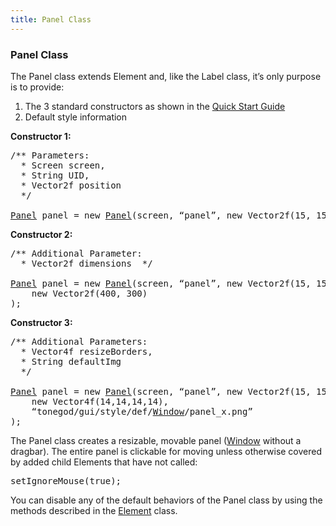 ```yaml
---
title: Panel Class
---
```

<h3 class="sectionedit1" id="panel_class">Panel Class</h3>
<div class="level3">

<p>
The Panel class extends Element and, like the Label class, it’s only purpose is to provide:
</p>
<ol>
<li class="level1"><div class="li"> The 3 standard constructors as shown in the <a href="http://jmonkeyengine.org/wiki/doku.php/jme3:contributions:tonegodgui:quickstart" class="urlextern" title="http://jmonkeyengine.org/wiki/doku.php/jme3:contributions:tonegodgui:quickstart" rel="nofollow">Quick Start Guide</a></div>
</li>
<li class="level1"><div class="li"> Default style information</div>
</li>
</ol>

<p>
<strong>Constructor 1:</strong><br />

</p>
<pre class="code java"><span class="co3">/** Parameters:
  * Screen screen,
  * String UID,
  * Vector2f position
  */</span>
 
<a href="http://www.google.com/search?hl=en&amp;q=allinurl%3Adocs.oracle.com+javase+docs+api+panel"><span class="kw3">Panel</span></a> panel <span class="sy0">=</span> <span class="kw1">new</span> <a href="http://www.google.com/search?hl=en&amp;q=allinurl%3Adocs.oracle.com+javase+docs+api+panel"><span class="kw3">Panel</span></a><span class="br0">(</span>screen, “panel”, <span class="kw1">new</span> Vector2f<span class="br0">(</span><span class="nu0">15</span>, <span class="nu0">15</span><span class="br0">)</span><span class="br0">)</span><span class="sy0">;</span></pre>

<p>
<strong>Constructor 2:</strong><br />

</p>
<pre class="code java"><span class="co3">/** Additional Parameter:
  * Vector2f dimensions  */</span>
 
<a href="http://www.google.com/search?hl=en&amp;q=allinurl%3Adocs.oracle.com+javase+docs+api+panel"><span class="kw3">Panel</span></a> panel <span class="sy0">=</span> <span class="kw1">new</span> <a href="http://www.google.com/search?hl=en&amp;q=allinurl%3Adocs.oracle.com+javase+docs+api+panel"><span class="kw3">Panel</span></a><span class="br0">(</span>screen, “panel”, <span class="kw1">new</span> Vector2f<span class="br0">(</span><span class="nu0">15</span>, <span class="nu0">15</span><span class="br0">)</span>,
    <span class="kw1">new</span> Vector2f<span class="br0">(</span><span class="nu0">400</span>, <span class="nu0">300</span><span class="br0">)</span>
<span class="br0">)</span><span class="sy0">;</span></pre>

<p>
<strong>Constructor 3:</strong><br />

</p>
<pre class="code java"><span class="co3">/** Additional Parameters:
  * Vector4f resizeBorders,
  * String defaultImg
  */</span>
 
<a href="http://www.google.com/search?hl=en&amp;q=allinurl%3Adocs.oracle.com+javase+docs+api+panel"><span class="kw3">Panel</span></a> panel <span class="sy0">=</span> <span class="kw1">new</span> <a href="http://www.google.com/search?hl=en&amp;q=allinurl%3Adocs.oracle.com+javase+docs+api+panel"><span class="kw3">Panel</span></a><span class="br0">(</span>screen, “panel”, <span class="kw1">new</span> Vector2f<span class="br0">(</span><span class="nu0">15</span>, <span class="nu0">15</span><span class="br0">)</span>, <span class="kw1">new</span> Vector2f<span class="br0">(</span><span class="nu0">400</span>, <span class="nu0">300</span><span class="br0">)</span>,
    <span class="kw1">new</span> Vector4f<span class="br0">(</span><span class="nu0">14</span>,<span class="nu0">14</span>,<span class="nu0">14</span>,<span class="nu0">14</span><span class="br0">)</span>,
    “tonegod<span class="sy0">/</span>gui<span class="sy0">/</span>style<span class="sy0">/</span>def<span class="sy0">/</span><a href="http://www.google.com/search?hl=en&amp;q=allinurl%3Adocs.oracle.com+javase+docs+api+window"><span class="kw3">Window</span></a><span class="sy0">/</span>panel_x.<span class="me1">png</span>”
<span class="br0">)</span><span class="sy0">;</span></pre>

<p>
The Panel class creates a resizable, movable panel (<a href="http://jmonkeyengine.org/wiki/doku.php/jme3:contributions:tonegodgui:window" class="urlextern" title="http://jmonkeyengine.org/wiki/doku.php/jme3:contributions:tonegodgui:window" rel="nofollow">Window</a> without a dragbar). The entire panel is clickable for moving unless otherwise covered by added child Elements that have not called:
</p>
<pre class="code java">setIgnoreMouse<span class="br0">(</span><span class="kw2">true</span><span class="br0">)</span><span class="sy0">;</span></pre>

<p>
You can disable any of the default behaviors of the Panel class by using the methods described in the <a href="http://jmonkeyengine.org/wiki/doku.php/jme3:contributions:tonegodgui:element" class="urlextern" title="http://jmonkeyengine.org/wiki/doku.php/jme3:contributions:tonegodgui:element" rel="nofollow">Element</a> class.
</p>

</div>
